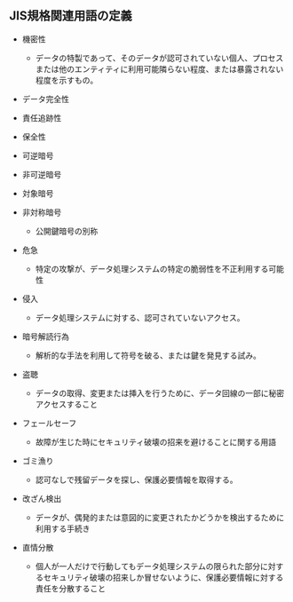 ## JIS規格関連用語の定義
- 機密性
  - データの特製であって、そのデータが認可されていない個人、プロセスまたは他のエンティティに利用可能隣らない程度、または暴露されない程度を示すもの。

- データ完全性

- 責任追跡性

- 保全性

- 可逆暗号

- 非可逆暗号

- 対象暗号

- 非対称暗号
  - 公開鍵暗号の別称

- 危急
  - 特定の攻撃が、データ処理システムの特定の脆弱性を不正利用する可能性

- 侵入
  - データ処理システムに対する、認可されていないアクセス。

- 暗号解読行為
  - 解析的な手法を利用して符号を破る、または鍵を発見する試み。

- 盗聴
  - データの取得、変更または挿入を行うために、データ回線の一部に秘密アクセスすること

- フェールセーフ
  - 故障が生じた時にセキュリティ破壊の招来を避けることに関する用語

- ゴミ漁り
  - 認可なしで残留データを探し、保護必要情報を取得する。

- 改ざん検出
  - データが、偶発的または意図的に変更されたかどうかを検出するために利用する手続き

- 直情分散
  - 個人が一人だけで行動してもデータ処理システムの限られた部分に対するセキュリティ破壊の招来しか冒せないように、保護必要情報に対する責任を分散すること